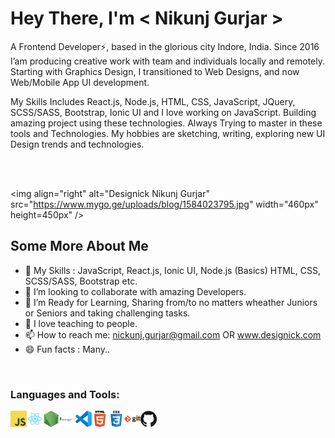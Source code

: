 # Hey There, I'm < Nikunj Gurjar >

A Frontend Developer⚡, based in the glorious city Indore, India. Since 2016 I’am producing creative work with team and individuals locally and remotely. Starting with Graphics Design, I transitioned to Web Designs, and now Web/Mobile App UI development.
 
My Skills Includes React.js, Node.js, HTML, CSS, JavaScript, JQuery, SCSS/SASS, Bootstrap, Ionic UI and I love working on JavaScript. Building amazing project using these technologies. Always Trying to master in these tools and Technologies. My hobbies are sketching, writing, exploring new UI Design trends and technologies. 

<br />
<br />

<!-- <img align="right" alt="GIF" src="https://stormotion.io/blog/content/images/2018/12/developer.gif" width="500" height="320" /> -->
<!-- <img align="right" alt="Designick Nikunj Gurjar" src="https://github.com/Designicks/designicks/blob/master/developer.gif?raw=true" width="460" height=450" /> -->
<img align="right" alt="Designick Nikunj Gurjar" src="https://www.mygo.ge/uploads/blog/1584023795.jpg" width="460px" height=450px" />

## Some More About Me

- 🔭  My Skills : JavaScript, React.js, Ionic UI, Node.js (Basics)
                   HTML, CSS, SCSS/SASS, Bootstrap etc.
- 👯 I’m looking to collaborate with amazing Developers.
- 🤔 I’m Ready for Learning, Sharing from/to no matters wheather Juniors or Seniors and taking challenging tasks.
- 💬 I love teaching to people.
- 📫 How to reach me: nickunj.gurjar@gmail.com OR www.designick.com
- 😄 Fun facts : Many..

<br />

### Languages and Tools:

<img align="left" alt="JavaScript" width="26px" src="https://raw.githubusercontent.com/github/explore/80688e429a7d4ef2fca1e82350fe8e3517d3494d/topics/javascript/javascript.png" />
<img align="left" alt="React" width="26px" src="https://raw.githubusercontent.com/github/explore/80688e429a7d4ef2fca1e82350fe8e3517d3494d/topics/react/react.png" />
<img align="left" alt="Node.js" width="26px" src="https://raw.githubusercontent.com/github/explore/80688e429a7d4ef2fca1e82350fe8e3517d3494d/topics/nodejs/nodejs.png" />
<img align="left" alt="Node.js" width="26px" src="https://raw.githubusercontent.com/github/explore/80688e429a7d4ef2fca1e82350fe8e3517d3494d/topics/mongodb/mongodb.png" />
<img align="left" alt="Visual Studio Code" width="26px" src="https://raw.githubusercontent.com/github/explore/80688e429a7d4ef2fca1e82350fe8e3517d3494d/topics/visual-studio-code/visual-studio-code.png" />
<img align="left" alt="HTML5" width="26px" src="https://raw.githubusercontent.com/github/explore/80688e429a7d4ef2fca1e82350fe8e3517d3494d/topics/html/html.png" />
<img align="left" alt="CSS3" width="26px" src="https://raw.githubusercontent.com/github/explore/80688e429a7d4ef2fca1e82350fe8e3517d3494d/topics/css/css.png" />
<img align="left" alt="Git" width="26px" src="https://raw.githubusercontent.com/github/explore/80688e429a7d4ef2fca1e82350fe8e3517d3494d/topics/git/git.png" />
<img align="left" alt="GitHub" width="26px" src="https://raw.githubusercontent.com/github/explore/78df643247d429f6cc873026c0622819ad797942/topics/github/github.png" />


